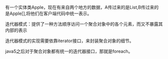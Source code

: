有一个实体类Apple，现在有来自两个地方的数据，A传过来的是List<Apple>,B传过来的
是Apple[],将他们在客户端代码中统一表示。

迭代器模式：提供了一种方法顺序访问一个聚合对象中的各个元素，而又不暴露其内部的表示

迭代器模式的实现需要依靠iterator接口，来封装聚合对象的细节。

java5之后对于聚合对象都有统一的迭代器接口，那就是foreach。
